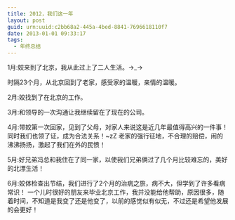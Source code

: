 ```yaml
---
title: 2012，我们这一年
layout: post
guid: urn:uuid:c2bb68a2-445a-4bed-8841-7696618110f7
date: 2013-01-01 09:33:17
tags:
  - 年终总结
---
```


1月:姣来到了北京，我从此过上了二人生活。→_→

时隔23个月，从北京回到了老家，感受家的温暖，亲情的温暖。

2月:姣找到了在北京的工作。

3月:和领导的一次沟通让我继续留在了现在的公司。

4月:带姣第一次回家，见到了父母，对家人来说这是近几年最值得高兴的一件事！同时我们也领了证，成为合法关系！~zZ
老家的强行征地，不合理的赔偿，闹的沸沸扬扬，激起了我们在外的民愤！

5月:好兄弟冯总和我住在了同一家，以使我们兄弟俩过了几个月比较难忘的，美好的北漂生活！

6月:姣体检查出节结，我们进行了2个月的治病之旅，病不大，但学到了许多看病常识！
一个儿时很好的朋友来毕业北京工作，我并没能给他帮助，原因很多，随着时间，不知道是我变了还是他变了，以前的感觉似有似无，不过还是希望他发展的会更好！

